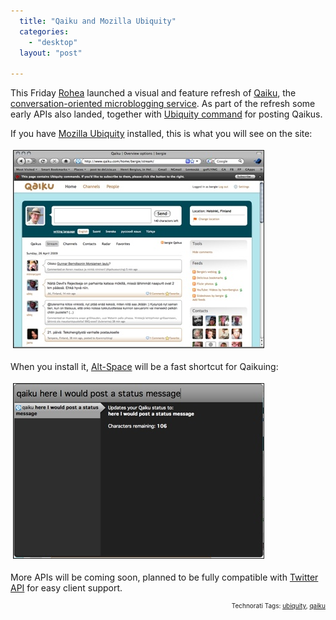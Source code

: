 ```yaml
---
  title: "Qaiku and Mozilla Ubiquity"
  categories: 
    - "desktop"
  layout: "post"

---
```

<p>
This Friday <a href="http://www.rohea.com/">Rohea</a> launched a visual and feature refresh of <a href="http://www.rohea.com/">Qaiku</a>, the <a href="http://bergie.iki.fi/blog/microblogging-why_qaiku_might_do_what_twitter_and_brightkite_didn-t/">conversation-oriented microblogging service</a>. As part of the refresh some early APIs also landed, together with <a href="http://static.qaiku.com/js/ubiquity-command.js">Ubiquity command</a> for posting Qaikus.
</p><p>
If you have <a href="https://wiki.mozilla.org/Labs/Ubiquity">Mozilla Ubiquity</a> installed, this is what you will see on the site:
</p><p>
<a href="/files/qaiku-install-ubiquity.png" onclick="window.open('http://bergie.iki.fi/midcom-serveattachmentguid-97feabfe324d11de8c70c3e483e60b500b50/qaiku-install-ubiquity.png','popup','width=957,height=755,scrollbars=no,resizable=yes,toolbar=no,directories=no,location=no,menubar=no,status=yes,left=0,top=0');return false"><img src="/files/qaiku-install-ubiquity-tm.jpg" height="315" width="400" border="1" hspace="4" vspace="4" alt="Qaiku: install Ubiquity commands" title="Qaiku: install Ubiquity commands" /></a>
</p><p>
When you install it, <a href="https://wiki.mozilla.org/Labs/Ubiquity/Latest_Ubiquity_User_Tutorial">Alt-Space</a> will be a fast shortcut for Qaikuing:
</p><p>
<a href="/files/qaiku-ubiquity-post.png" onclick="window.open('http://bergie.iki.fi/midcom-serveattachmentguid-92bc48e0324d11de8c70c3e483e60b500b50/qaiku-ubiquity-post.png','popup','width=812,height=568,scrollbars=no,resizable=yes,toolbar=no,directories=no,location=no,menubar=no,status=yes,left=0,top=0');return false"><img src="/files/qaiku-ubiquity-post-tm.jpg" height="279" width="400" border="1" hspace="4" vspace="4" alt="Qaiku via Mozilla Ubiquity" title="Qaiku via Mozilla Ubiquity" /></a>
</p><p>
More APIs will be coming soon, planned to be fully compatible with <a href="http://apiwiki.twitter.com/REST+API+Documentation">Twitter API</a> for easy client support.
</p>
<p style="text-align:right;font-size:10px;">Technorati Tags: <a href="http://www.technorati.com/tag/ubiquity" rel="tag">ubiquity</a>, <a href="http://www.technorati.com/tag/qaiku" rel="tag">qaiku</a></p>